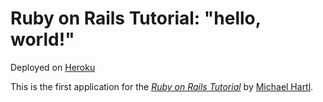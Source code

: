 # Ruby on Rails Tutorial: "hello, world!"

Deployed on [Heroku](https://warm-forest-9126.herokuapp.com/)

This is the first application for the
[*Ruby on Rails Tutorial*](http://www.railstutorial.org/)
by [Michael Hartl](http://www.michaelhartl.com/).